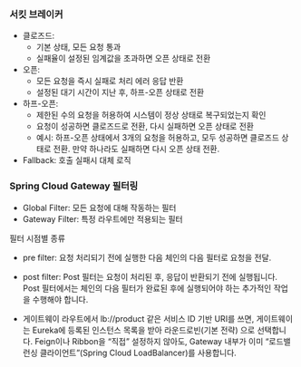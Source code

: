 ### 서킷 브레이커
- 클로즈드:
    - 기본 상태, 모든 요청 통과
    - 실패율이 설정된 임계값을 초과하면 오픈 상태로 전환
- 오픈:
    - 모든 요청을 즉시 실패로 처리 에러 응답 반환
    - 설정된 대기 시간이 지난 후, 하프-오픈 상태로 전환
- 하프-오픈:
    - 제한된 수의 요청을 허용하여 시스템이 정상 상태로 복구되었는지 확인
    - 요청이 성공하면 클로즈드로 전환, 다시 실패하면 오픈 상태로 전환
    - 예시: 하프-오픈 상태에서 3개의 요청을 허용하고, 모두 성공하면 클로즈드 상태로 전환. 만약 하나라도 실패하면 다시 오픈 상태 전환.
- Fallback: 호출 실패시 대체 로직

### Spring Cloud Gateway 필터링
- Global Filter: 모든 요청에 대해 작동하는 필터
- Gateway Filter: 특정 라우트에만 적용되는 필터

필터 시점별 종류
- pre filter: 요청 처리되기 전에 실행한 다음 체인의 다음 필터로 요청을 전달.
- post filter: Post 필터는 요청이 처리된 후, 응답이 반환되기 전에 실행됩니다. Post 필터에서는 체인의 다음 필터가 완료된 후에 실행되어야 하는 추가적인 작업을 수행해야 합니다.

- 게이트웨이 라우트에서 lb://product 같은 서비스 ID 기반 URI를 쓰면, 게이트웨이는 Eureka에 등록된 인스턴스 목록을 받아 라운드로빈(기본 전략) 으로 선택합니다. Feign이나 Ribbon을 “직접” 설정하지 않아도, Gateway 내부가 이미 “로드밸런싱 클라이언트”(Spring Cloud LoadBalancer)를 사용합니다.